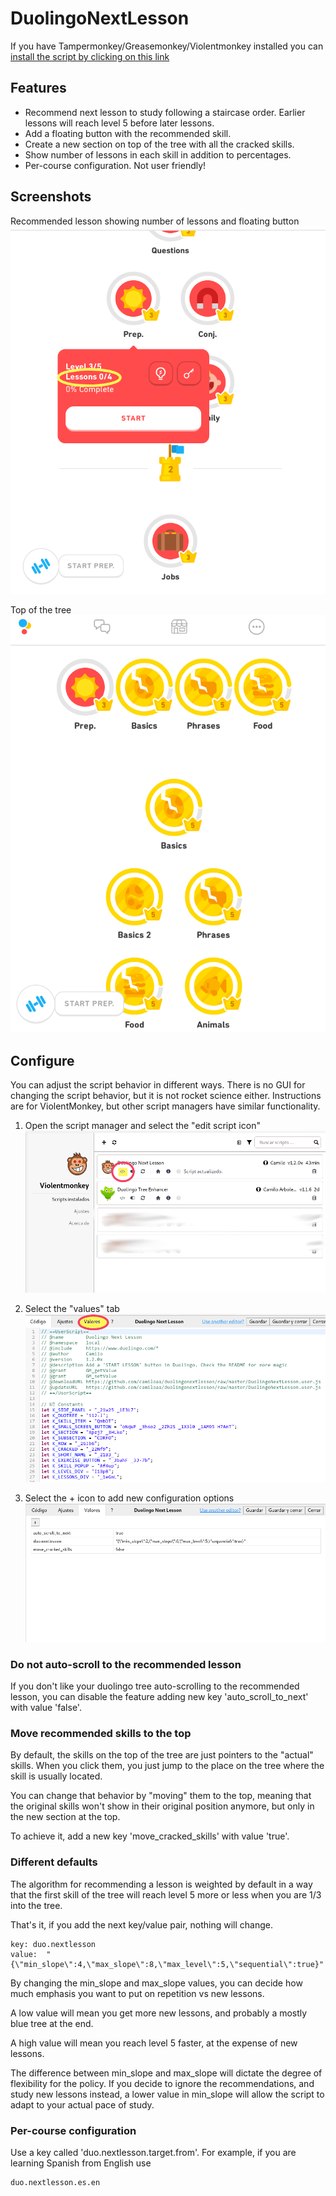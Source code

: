 DuolingoNextLesson
===========

If you have Tampermonkey/Greasemonkey/Violentmonkey installed you can [install the script by clicking on this link](https://github.com/camiloaa/duolingonextlesson/raw/master/DuolingoNextLesson.user.js)

## Features

- Recommend next lesson to study following a staircase order. Earlier lessons will reach level 5 before later lessons.
- Add a floating button with the recommended skill.
- Create a new section on top of the tree with all the cracked skills.
- Show number of lessons in each skill in addition to percentages.
- Per-course configuration. Not user friendly!

## Screenshots

Recommended lesson showing number of lessons and floating button    
![Recommended lesson](screenshots/SelectedItem.png)

Top of the tree    
![Top of the tree](screenshots/TopTree.png)

## Configure

You can adjust the script behavior in different ways.
There is no GUI for changing the script behavior, but it is not rocket science either.
Instructions are for ViolentMonkey, but other script managers have similar functionality.

1. Open the script manager and select the "edit script icon"    
![Script manager](screenshots/InstalledScripts.png)

2. Select the "values" tab    
![Values tab in script editor](screenshots/Editor.png)

3. Select the + icon to add new configuration options    
![Values](screenshots/Values.png)

### Do not auto-scroll to the recommended lesson

If you don't like your duolingo tree auto-scrolling to the recommended lesson, you can
disable the feature adding new key 'auto_scroll_to_next' with value 'false'.

### Move recommended skills to the top

By default, the skills on the top of the tree are just pointers to the "actual" skills.
When you click them, you just jump to the place on the tree where the skill is usually located.

You can change that behavior by "moving" them to the top, meaning that the original skills won't show
in their original position anymore, but only in the new section at the top.

To achieve it, add a new key 'move_cracked_skills' with value 'true'.

### Different defaults

The algorithm for recommending a lesson is weighted by default in a way that the first skill of the
tree will reach level 5 more or less when you are 1/3 into the tree.

That's it, if you add the next key/value pair, nothing will change.


```
key: duo.nextlesson
value:  "{\"min_slope\":4,\"max_slope\":8,\"max_level\":5,\"sequential\":true}"
```

By changing the min_slope and max_slope values, you can decide how much emphasis you want to put
on repetition vs new lessons.

A low value will mean you get more new lessons, and probably a mostly blue tree at the end.

A high value will mean you reach level 5 faster, at the expense of new lessons.

The difference between min_slope and max_slope will dictate the degree of flexibility for the policy.
If you decide to ignore the recommendations, and study new lessons instead, a lower value in min_slope
will allow the script to adapt to your actual pace of study.

### Per-course configuration

Use a key called 'duo.nextlesson.target.from'. For example, if you are learning Spanish
from English use

```
duo.nextlesson.es.en
```
